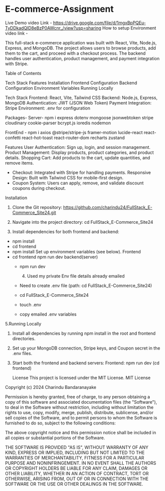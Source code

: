 # E-commerce-Assignment

Live Demo video Link - https://drive.google.com/file/d/1mgxBpPQEu-TyDDkadQID8eBzP0AWcnr_/view?usp=sharing
How to setup Environment video link -



This full-stack e-commerce application was built with React, Vite, Node.js, Express, and MongoDB. The project allows users to browse products, add them to the cart, 
and proceed with a checkout process. The backend handles user authentication, product management, and payment integration with Stripe.

Table of Contents


Tech Stack
Features
Installation
Frontend Configuration
Backend Configuration
Environment Variables
Running Locally

Tech Stack
Frontend: React, Vite, Tailwind CSS
Backend: Node.js, Express, MongoDB
Authentication: JWT (JSON Web Token)
Payment Integration: Stripe
Environment: .env for configuration



Packages-
Server- 
npm i express dotenv mongoose jsonwebtoken stripe cloudinary cookie-parser bcrypt.js ioredis nodemon

FrontEnd - 
 npm i axios @stripe/stripe-js framer-motion lucide-react react-confetti react-hot-toast react-router-dom recharts zustand

Features
User Authentication: Sign up, login, and session management.
Product Management: Display products, product categories, and product details.
Shopping Cart: Add products to the cart, update quantities, and remove items.
* Checkout: Integrated with Stripe for handling payments.
Responsive Design: Built with Tailwind CSS for mobile-first design.
* Coupon System: Users can apply, remove, and validate discount coupons during checkout.

Installation
1. Clone the Git repository:
   https://github.com/charindu24/FullStack_E-Commerce_Site24.git

2. Navigate into the project directory: cd FullStack_E-Commerce_Site24
3.  Install dependencies for both frontend and backend:

   * npm install
   * cd frontend
   * npm install
Set up environment variables (see below).
Frontend
* cd frontend
    npm run dev
  backend(server)
  * npm run dev

    4. Used my private Env file details already emailed
   
  * Need to create .env file  (path: cd FullStack_E-Commerce_Site24)
  * cd FullStack_E-Commerce_Site24
  * touch .env
  * copy emailed .env variables

       


5.Running Locally

1. Install all dependencies by running npm install in the root and frontend directories.
2. Set up your MongoDB connection, Stripe keys, and Coupon secret in the .env files.
3. Start both the frontend and backend servers:
   Frontend: npm run dev (cd frontend)

   License
   This project is licensed under the MIT License.
   MIT License

Copyright (c) 2024 Charindu Bandaranayake

Permission is hereby granted, free of charge, to any person obtaining a copy
of this software and associated documentation files (the "Software"), to deal
in the Software without restriction, including without limitation the rights
to use, copy, modify, merge, publish, distribute, sublicense, and/or sell
copies of the Software, and to permit persons to whom the Software is
furnished to do so, subject to the following conditions:

The above copyright notice and this permission notice shall be included in all
copies or substantial portions of the Software.

THE SOFTWARE IS PROVIDED "AS IS", WITHOUT WARRANTY OF ANY KIND, EXPRESS OR
IMPLIED, INCLUDING BUT NOT LIMITED TO THE WARRANTIES OF MERCHANTABILITY,
FITNESS FOR A PARTICULAR PURPOSE AND NONINFRINGEMENT. IN NO EVENT SHALL THE
AUTHORS OR COPYRIGHT HOLDERS BE LIABLE FOR ANY CLAIM, DAMAGES OR OTHER
LIABILITY, WHETHER IN AN ACTION OF CONTRACT, TORT OR OTHERWISE, ARISING FROM,
OUT OF OR IN CONNECTION WITH THE SOFTWARE OR THE USE OR OTHER DEALINGS IN THE
SOFTWARE.

